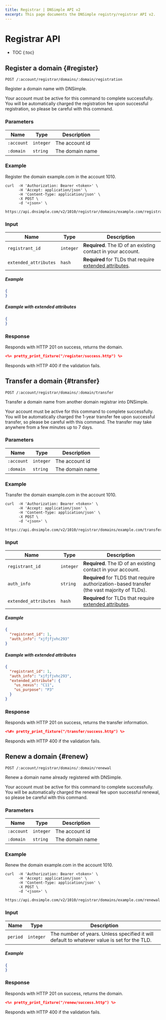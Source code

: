 ```yaml
---
title: Registrar | DNSimple API v2
excerpt: This page documents the DNSimple registry/registrar API v2.
---
```


# Registrar API

* TOC
{:toc}


## Register a domain {#register}

    POST /:account/registrar/domains/:domain/registration

Register a domain name with DNSimple.

Your account must be active for this command to complete successfully.
You will be automatically charged the registration fee upon successful registration, so please be careful with this command.

### Parameters

Name | Type | Description
-----|------|------------
`:account` | `integer` | The account id
`:domain` | `string` | The domain name

### Example

Register the domain example.com in the account 1010.

    curl  -H 'Authorization: Bearer <token>' \
          -H 'Accept: application/json' \
          -H 'Content-Type: application/json' \
          -X POST \
          -d '<json>' \
          https://api.dnsimple.com/v2/1010/registrar/domains/example.com/registration

### Input

Name | Type | Description
-----|------|------------
`registrant_id` | `integer` | **Required**. The ID of an existing contact in your account.
`extended_attributes` | `hash` | **Required** for TLDs that require [extended attributes](/extended-attributes/).

##### Example

~~~json
{
}
~~~

##### Example with extended attributes

~~~json
{
}
~~~

### Response

Responds with HTTP 201 on success, returns the domain.

~~~json
<%= pretty_print_fixture("/register/success.http") %>
~~~

Responds with HTTP 400 if the validation fails.


## Transfer a domain {#transfer}


    POST /:account/registrar/domains/:domain/transfer

Transfer a domain name from another domain registrar into DNSimple.

Your account must be active for this command to complete successfully.
You will be automatically charged the 1-year transfer fee upon successful transfer, so please be careful with this command.
The transfer may take anywhere from a few minutes up to 7 days.

### Parameters

Name | Type | Description
-----|------|------------
`:account` | `integer` | The account id
`:domain` | `string` | The domain name

### Example

Transfer the domain example.com in the account 1010.

    curl  -H 'Authorization: Bearer <token>' \
          -H 'Accept: application/json' \
          -H 'Content-Type: application/json' \
          -X POST \
          -d '<json>' \
          https://api.dnsimple.com/v2/1010/registrar/domains/example.com/transfer

### Input

Name | Type | Description
-----|------|------------
`registrant_id` | `integer` | **Required**. The ID of an existing contact in your account.
`auth_info` | `string` | **Required** for TLDS that require authorization-based transfer (the vast majority of TLDs).
`extended_attributes` | `hash` | **Required** for TLDs that require [extended attributes](/v2/registrar/tlds/#extended-attributes/).

##### Example

~~~json
{
  "registrant_id": 1,
  "auth_info": "xjfjfjvhc293"
}
~~~

##### Example with extended attributes

~~~json
{
  "registrant_id": 1,
  "auth_info": "xjfjfjvhc293",
  "extended_attribute": {
    "us_nexus": "C11",
    "us_purpose": "P3"
  }
}
~~~

### Response

Responds with HTTP 201 on success, returns the transfer information.

~~~json
<%#= pretty_print_fixture("/transfer/success.http") %>
~~~

Responds with HTTP 400 if the validation fails.


## Renew a domain {#renew}

    POST /:account/registrar/domains/:domain/renewal

Renew a domain name already registered with DNSimple.

Your account must be active for this command to complete successfully.
You will be automatically charged the renewal fee upon successful renewal, so please be careful with this command.

### Parameters

Name | Type | Description
-----|------|------------
`:account` | `integer` | The account id
`:domain` | `string` | The domain name

### Example

Renew the domain example.com in the account 1010.

    curl  -H 'Authorization: Bearer <token>' \
          -H 'Accept: application/json' \
          -H 'Content-Type: application/json' \
          -X POST \
          -d '<json>' \
          https://api.dnsimple.com/v2/1010/registrar/domains/example.com/renewal

### Input

Name | Type | Description
-----|------|------------
`period` | `integer` | The number of years. Unless specified it will default to whatever value is set for the TLD.

##### Example

~~~json
{
}
~~~

### Response

Responds with HTTP 201 on success, returns the domain.

~~~json
<%= pretty_print_fixture("/renew/success.http") %>
~~~

Responds with HTTP 400 if the validation fails.
